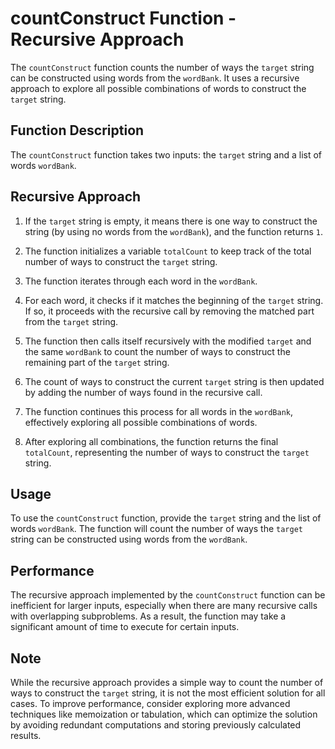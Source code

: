 # countConstruct Function - Recursive Approach

The `countConstruct` function counts the number of ways the `target` string can be constructed using words from the `wordBank`. It uses a recursive approach to explore all possible combinations of words to construct the `target` string.

## Function Description

The `countConstruct` function takes two inputs: the `target` string and a list of words `wordBank`.

## Recursive Approach

1. If the `target` string is empty, it means there is one way to construct the string (by using no words from the `wordBank`), and the function returns `1`.

2. The function initializes a variable `totalCount` to keep track of the total number of ways to construct the `target` string.

3. The function iterates through each word in the `wordBank`.

4. For each word, it checks if it matches the beginning of the `target` string. If so, it proceeds with the recursive call by removing the matched part from the `target` string.

5. The function then calls itself recursively with the modified `target` and the same `wordBank` to count the number of ways to construct the remaining part of the `target` string.

6. The count of ways to construct the current `target` string is then updated by adding the number of ways found in the recursive call.

7. The function continues this process for all words in the `wordBank`, effectively exploring all possible combinations of words.

8. After exploring all combinations, the function returns the final `totalCount`, representing the number of ways to construct the `target` string.

## Usage

To use the `countConstruct` function, provide the `target` string and the list of words `wordBank`. The function will count the number of ways the `target` string can be constructed using words from the `wordBank`.

## Performance

The recursive approach implemented by the `countConstruct` function can be inefficient for larger inputs, especially when there are many recursive calls with overlapping subproblems. As a result, the function may take a significant amount of time to execute for certain inputs.

## Note

While the recursive approach provides a simple way to count the number of ways to construct the `target` string, it is not the most efficient solution for all cases. To improve performance, consider exploring more advanced techniques like memoization or tabulation, which can optimize the solution by avoiding redundant computations and storing previously calculated results.
